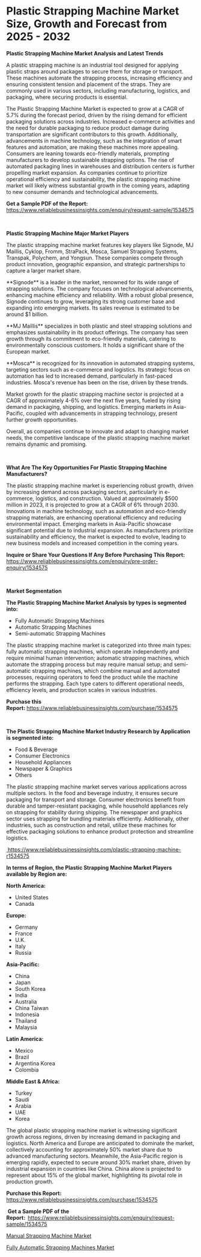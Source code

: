 <p><h1>Plastic Strapping Machine Market Size, Growth and Forecast from 2025 - 2032</h1></p><p><strong>Plastic Strapping Machine Market Analysis and Latest Trends</strong></p>
<p><p>A plastic strapping machine is an industrial tool designed for applying plastic straps around packages to secure them for storage or transport. These machines automate the strapping process, increasing efficiency and ensuring consistent tension and placement of the straps. They are commonly used in various sectors, including manufacturing, logistics, and packaging, where securing products is essential.</p><p>The Plastic Strapping Machine Market is expected to grow at a CAGR of 5.7% during the forecast period, driven by the rising demand for efficient packaging solutions across industries. Increased e-commerce activities and the need for durable packaging to reduce product damage during transportation are significant contributors to this growth. Additionally, advancements in machine technology, such as the integration of smart features and automation, are making these machines more appealing. Consumers are leaning towards eco-friendly materials, prompting manufacturers to develop sustainable strapping options. The rise of automated packaging lines in warehouses and distribution centers is further propelling market expansion. As companies continue to prioritize operational efficiency and sustainability, the plastic strapping machine market will likely witness substantial growth in the coming years, adapting to new consumer demands and technological advancements.</p></p>
<p><strong>Get a Sample PDF of the Report:&nbsp;</strong> <a href="https://www.reliablebusinessinsights.com/enquiry/request-sample/1534575?utm_campaign=1119&utm_medium=2&utm_source=Github&utm_content=ia&utm_term=17022025&utm_id=plastic-strapping-machine">https://www.reliablebusinessinsights.com/enquiry/request-sample/1534575</a></p>
<p>&nbsp;</p>
<p><strong>Plastic Strapping Machine Major Market Players</strong></p>
<p><p>The plastic strapping machine market features key players like Signode, MJ Maillis, Cyklop, Fromm, StraPack, Mosca, Samuel Strapping Systems, Transpak, Polychem, and Yongsun. These companies compete through product innovation, geographic expansion, and strategic partnerships to capture a larger market share.</p><p>**Signode** is a leader in the market, renowned for its wide range of strapping solutions. The company focuses on technological advancements, enhancing machine efficiency and reliability. With a robust global presence, Signode continues to grow, leveraging its strong customer base and expanding into emerging markets. Its sales revenue is estimated to be around $1 billion.</p><p>**MJ Maillis** specializes in both plastic and steel strapping solutions and emphasizes sustainability in its product offerings. The company has seen growth through its commitment to eco-friendly materials, catering to environmentally conscious customers. It holds a significant share of the European market.</p><p>**Mosca** is recognized for its innovation in automated strapping systems, targeting sectors such as e-commerce and logistics. Its strategic focus on automation has led to increased demand, particularly in fast-paced industries. Mosca's revenue has been on the rise, driven by these trends.</p><p>Market growth for the plastic strapping machine sector is projected at a CAGR of approximately 4-6% over the next five years, fueled by rising demand in packaging, shipping, and logistics. Emerging markets in Asia-Pacific, coupled with advancements in strapping technology, present further growth opportunities. </p><p>Overall, as companies continue to innovate and adapt to changing market needs, the competitive landscape of the plastic strapping machine market remains dynamic and promising.</p></p>
<p>&nbsp;</p>
<p><strong>What Are The Key Opportunities For Plastic Strapping Machine Manufacturers?</strong></p>
<p><p>The plastic strapping machine market is experiencing robust growth, driven by increasing demand across packaging sectors, particularly in e-commerce, logistics, and construction. Valued at approximately $500 million in 2023, it is projected to grow at a CAGR of 6% through 2030. Innovations in machine technology, such as automation and eco-friendly strapping materials, are enhancing operational efficiency and reducing environmental impact. Emerging markets in Asia-Pacific showcase significant potential due to industrial expansion. As manufacturers prioritize sustainability and efficiency, the market is expected to evolve, leading to new business models and increased competition in the coming years.</p></p>
<p><strong>Inquire or Share Your Questions If Any Before Purchasing This Report:</strong> <a href="https://www.reliablebusinessinsights.com/enquiry/pre-order-enquiry/1534575?utm_campaign=1119&utm_medium=2&utm_source=Github&utm_content=ia&utm_term=17022025&utm_id=plastic-strapping-machine">https://www.reliablebusinessinsights.com/enquiry/pre-order-enquiry/1534575</a></p>
<p>&nbsp;</p>
<p><strong>Market Segmentation</strong></p>
<p><strong>The Plastic Strapping Machine Market Analysis by types is segmented into:</strong></p>
<p><ul><li>Fully Automatic Strapping Machines</li><li>Automatic Strapping Machines</li><li>Semi-automatic Strapping Machines</li></ul></p>
<p><p>The plastic strapping machine market is categorized into three main types: fully automatic strapping machines, which operate independently and require minimal human intervention; automatic strapping machines, which automate the strapping process but may require manual setup; and semi-automatic strapping machines, which combine manual and automated processes, requiring operators to feed the product while the machine performs the strapping. Each type caters to different operational needs, efficiency levels, and production scales in various industries.</p></p>
<p><strong>Purchase this Report:&nbsp;</strong><a href="https://www.reliablebusinessinsights.com/purchase/1534575?utm_campaign=1119&utm_medium=2&utm_source=Github&utm_content=ia&utm_term=17022025&utm_id=plastic-strapping-machine">https://www.reliablebusinessinsights.com/purchase/1534575</a></p>
<p>&nbsp;</p>
<p><strong>The Plastic Strapping Machine Market Industry Research by Application is segmented into:</strong></p>
<p><ul><li>Food & Beverage</li><li>Consumer Electronics</li><li>Household Appliances</li><li>Newspaper & Graphics</li><li>Others</li></ul></p>
<p><p>The plastic strapping machine market serves various applications across multiple sectors. In the food and beverage industry, it ensures secure packaging for transport and storage. Consumer electronics benefit from durable and tamper-resistant packaging, while household appliances rely on strapping for stability during shipping. The newspaper and graphics sector uses strapping for bundling materials efficiently. Additionally, other industries, such as construction and retail, utilize these machines for effective packaging solutions to enhance product protection and streamline logistics.</p></p>
<p><a href="https://www.reliablebusinessinsights.com/plastic-strapping-machine-r1534575?utm_campaign=1119&utm_medium=2&utm_source=Github&utm_content=ia&utm_term=17022025&utm_id=plastic-strapping-machine">&nbsp;https://www.reliablebusinessinsights.com/plastic-strapping-machine-r1534575</a></p>
<p><strong>In terms of Region, the Plastic Strapping Machine Market Players available by Region are:</strong></p>
<p>
    <p> <strong> North America: </strong>
        <ul>
            <li>United States</li>
            <li>Canada</li>
        </ul>
        </p> 
    <p> <strong> Europe: </strong>
        <ul>
            <li>Germany</li>
            <li>France</li>
            <li>U.K.</li>
            <li>Italy</li>
            <li>Russia</li>
        </ul>
        </p> 
    <p> <strong> Asia-Pacific: </strong>
        <ul>
            <li>China</li>
            <li>Japan</li>
            <li>South Korea</li>
            <li>India</li>
            <li>Australia</li>
            <li>China Taiwan</li>
            <li>Indonesia</li>
            <li>Thailand</li>
            <li>Malaysia</li>
        </ul>
        </p> 
    <p> <strong> Latin America: </strong>
        <ul>
            <li>Mexico</li>
            <li>Brazil</li>
            <li>Argentina Korea</li>
            <li>Colombia</li>
        </ul>
        </p> 
    <p> <strong> Middle East & Africa: </strong>
        <ul>
            <li>Turkey</li>
            <li>Saudi</li>
            <li>Arabia</li>
            <li>UAE</li>
            <li>Korea</li>
        </ul>
    </p>
    </p>
<p><p>The global plastic strapping machine market is witnessing significant growth across regions, driven by increasing demand in packaging and logistics. North America and Europe are anticipated to dominate the market, collectively accounting for approximately 50% market share due to advanced manufacturing sectors. Meanwhile, the Asia-Pacific region is emerging rapidly, expected to secure around 30% market share, driven by industrial expansion in countries like China. China alone is projected to represent about 15% of the global market, highlighting its pivotal role in production growth.</p></p>
<p><strong>Purchase this Report: </strong><a href="https://www.reliablebusinessinsights.com/purchase/1534575?utm_campaign=1119&utm_medium=2&utm_source=Github&utm_content=ia&utm_term=17022025&utm_id=plastic-strapping-machine">https://www.reliablebusinessinsights.com/purchase/1534575</a></p>
<p>&nbsp;<strong>Get a Sample PDF of the Report:&nbsp;&nbsp;</strong><a href="https://www.reliablebusinessinsights.com/enquiry/request-sample/1534575?utm_campaign=1119&utm_medium=2&utm_source=Github&utm_content=ia&utm_term=17022025&utm_id=plastic-strapping-machine">https://www.reliablebusinessinsights.com/enquiry/request-sample/1534575</a></p>
<p><strong></strong></p>
<p><p><a href="https://github.com/irfadac/Market-Research-Report-List-5/blob/main/manual-strapping-machine-market.md?utm_campaign=1119&utm_medium=2&utm_source=Github&utm_content=ia&utm_term=17022025&utm_id=plastic-strapping-machine">Manual Strapping Machine Market</a></p><p><a href="https://github.com/seibttullyjh/Market-Research-Report-List-1/blob/main/fully-automatic-strapping-machines-market.md?utm_campaign=1119&utm_medium=2&utm_source=Github&utm_content=ia&utm_term=17022025&utm_id=plastic-strapping-machine">Fully Automatic Strapping Machines Market</a></p></p>